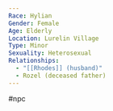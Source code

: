 ```yaml
---
Race: Hylian
Gender: Female
Age: Elderly
Location: Lurelin Village
Type: Minor
Sexuality: Heterosexual
Relationships:
  - "[[Rhodes]] (husband)"
  - Rozel (deceased father)
---
```

#npc 


